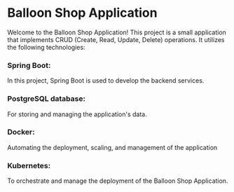 # Balloon Shop Application
Welcome to the Balloon Shop Application! This project is a small application that implements CRUD (Create, Read, Update, Delete) operations. It utilizes the following technologies:
### Spring Boot:
In this project, Spring Boot is used to develop the backend services.
### PostgreSQL database:
For storing and managing the application's data.
### Docker:
Automating the deployment, scaling, and management of the application
### Kubernetes:
To orchestrate and manage the deployment of the Balloon Shop Application.
